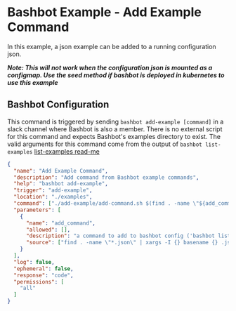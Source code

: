# Bashbot Example - Add Example Command

In this example, a json example can be added to a running configuration json. 

***Note: This will not work when the configuration json is mounted as a configmap. Use the seed method if bashbot is deployed in kubernetes to use this example***

## Bashbot Configuration

This command is triggered by sending `bashbot add-example [command]` in a slack channel where Bashbot is also a member. There is no external script for this command and expects Bashbot's examples directory to exist. The valid arguments for this command come from the output of `bashbot list-examples` [list-examples read-me](../list-examples)

```json
{
  "name": "Add Example Command",
  "description": "Add command from Bashbot example commands",
  "help": "bashbot add-example",
  "trigger": "add-example",
  "location": "./examples",
  "command": ["./add-example/add-command.sh $(find . -name \"${add_command}.json\")"],
  "parameters": [
    {
      "name": "add_command",
      "allowed": [],
      "description": "a command to add to bashbot config ('bashbot list-examples')",
      "source": ["find . -name \"*.json\" | xargs -I {} basename {} .json"]
    }
  ],
  "log": false,
  "ephemeral": false,
  "response": "code",
  "permissions": [
    "all"
  ]
}
```